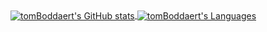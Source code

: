 <a href="https://github.com/tomBoddaert/">
  <img alt="tomBoddaert's GitHub stats" align="center" src="https://github-readme-stats.vercel.app/api?username=tomBoddaert&show_icons=true&include_all_commits=true&hide_border=true&theme=tokyonight&bg_color=0000" />
</a>
<a href="https://github.com/tomBoddaert?tab=repositories">
  <img alt="tomBoddaert's Languages" align="center" src="https://github-readme-stats.vercel.app/api/top-langs/?username=tomBoddaert&layout=compact&hide_border=true&langs_count=8&theme=tokyonight&bg_color=0000" />
</a>
